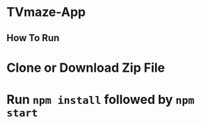 # TVmaze-App

## How To Run
# Clone or Download Zip File
# Run `npm install` followed by `npm start`
